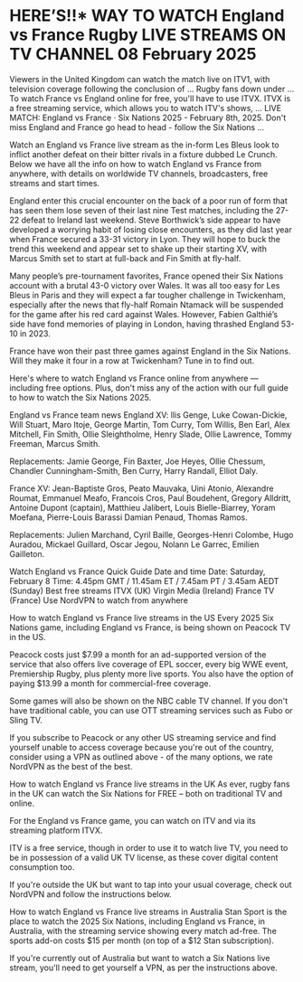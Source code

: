 # HERE’S!!* WAY TO WATCH England vs France Rugby LIVE STREAMS ON TV CHANNEL 08 February 2025

Viewers in the United Kingdom can watch the match live on ITV1, with television coverage following the conclusion of ... Rugby fans down under ...  To watch France vs England online for free, you'll have to use ITVX. ITVX is a free streaming service, which allows you to watch ITV's shows, ...  LIVE MATCH: England vs France · Six Nations 2025 - February 8th, 2025. Don't miss England and France go head to head - follow the Six Nations ...

Watch an England vs France live stream as the in-form Les Bleus look to inflict another defeat on their bitter rivals in a fixture dubbed Le Crunch. Below we have all the info on how to watch England vs France from anywhere, with details on worldwide TV channels, broadcasters, free streams and start times.

England enter this crucial encounter on the back of a poor run of form that has seen them lose seven of their last nine Test matches, including the 27-22 defeat to Ireland last weekend. Steve Borthwick’s side appear to have developed a worrying habit of losing close encounters, as they did last year when France secured a 33-31 victory in Lyon. They will hope to buck the trend this weekend and appear set to shake up their starting XV, with Marcus Smith set to start at full-back and Fin Smith at fly-half.

Many people’s pre-tournament favorites, France opened their Six Nations account with a brutal 43-0 victory over Wales. It was all too easy for Les Bleus in Paris and they will expect a far tougher challenge in Twickenham, especially after the news that fly-half Romain Ntamack will be suspended for the game after his red card against Wales. However, Fabien Galthié’s side have fond memories of playing in London, having thrashed England 53-10 in 2023.

France have won their past three games against England in the Six Nations. Will they make it four in a row at Twickenham? Tune in to find out.

Here's where to watch England vs France online from anywhere — including free options. Plus, don't miss any of the action with our full guide to how to watch the Six Nations 2025.

England vs France team news
England XV: llis Genge, Luke Cowan-Dickie, Will Stuart, Maro Itoje, George Martin, Tom Curry, Tom Willis, Ben Earl, Alex Mitchell, Fin Smith, Ollie Sleightholme, Henry Slade, Ollie Lawrence, Tommy Freeman, Marcus Smith.

Replacements: Jamie George, Fin Baxter, Joe Heyes, Ollie Chessum, Chandler Cunningham-Smith, Ben Curry, Harry Randall, Elliot Daly.

France XV: Jean-Baptiste Gros, Peato Mauvaka, Uini Atonio, Alexandre Roumat, Emmanuel Meafo, Francois Cros, Paul Boudehent, Gregory Alldritt, Antoine Dupont (captain), Matthieu Jalibert, Louis Bielle-Biarrey, Yoram Moefana, Pierre-Louis Barassi Damian Penaud, Thomas Ramos.

Replacements: Julien Marchand, Cyril Baille, Georges-Henri Colombe, Hugo Auradou, Mickael Guillard, Oscar Jegou, Nolann Le Garrec, Emilien Gailleton.

Watch England vs France Quick Guide
Date and time
Date: Saturday, February 8
Time: 4.45pm GMT / 11.45am ET / 7.45am PT / 3.45am AEDT (Sunday)
Best free streams
ITVX (UK)
Virgin Media (Ireland)
France TV (France)
Use NordVPN to watch from anywhere

How to watch England vs France live streams in the US
Every 2025 Six Nations game, including England vs France, is being shown on Peacock TV in the US.

Peacock costs just $7.99 a month for an ad-supported version of the service that also offers live coverage of EPL soccer, every big WWE event, Premiership Rugby, plus plenty more live sports. You also have the option of paying $13.99 a month for commercial-free coverage.

Some games will also be shown on the NBC cable TV channel. If you don't have traditional cable, you can use OTT streaming services such as Fubo or Sling TV.

If you subscribe to Peacock or any other US streaming service and find yourself unable to access coverage because you're out of the country, consider using a VPN as outlined above - of the many options, we rate NordVPN as the best of the best.

How to watch England vs France live streams in the UK
As ever, rugby fans in the UK can watch the Six Nations for FREE – both on traditional TV and online.

For the England vs France game, you can watch on ITV and via its streaming platform ITVX.

ITV is a free service, though in order to use it to watch live TV, you need to be in possession of a valid UK TV license, as these cover digital content consumption too.

If you're outside the UK but want to tap into your usual coverage, check out NordVPN and follow the instructions below.

How to watch England vs France live streams in Australia
Stan Sport is the place to watch the 2025 Six Nations, including England vs France, in Australia, with the streaming service showing every match ad-free. The sports add-on costs $15 per month (on top of a $12 Stan subscription).

If you're currently out of Australia but want to watch a Six Nations live stream, you'll need to get yourself a VPN, as per the instructions above.
